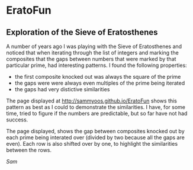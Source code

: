 EratoFun
========

Exploration of the Sieve of Eratosthenes
----------------------------------------


A number of years ago I was playing with the Sieve of Eratosthenes and 
noticed that when iterating through the list of integers and marking the
composites that the gaps between numbers that were marked by that particular
prime, had interesting patterns.  I found the following properties:
- the first composite knocked out was always the square of the prime
- the gaps were were always even multiples of the prime being iterated
- the gaps had very distictive similarities

The page displayed at http://sammyoos.github.io/EratoFun shows this pattern
as best as I could to demonstrate the similarities.  I have, for some time,
tried to figure if the numbers are predictable, but so far have not had success.

The page displayed, shows the gap between composites knocked out by each 
prime being interated over (divided by two because all the gaps are even).  Each
row is also shifted over by one, to highlight the similarities between the rows.

_Sam_
